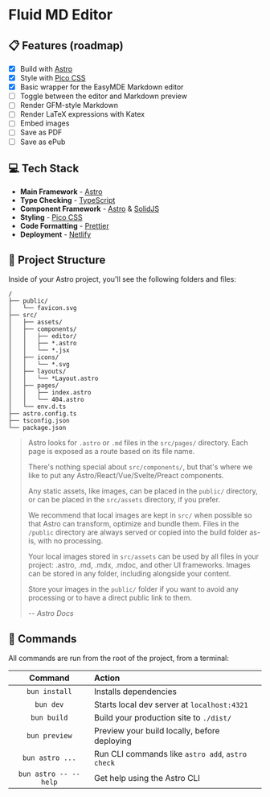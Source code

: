 # Fluid MD Editor

## 📋 Features (roadmap)

- [x] Build with [Astro](https://docs.astro.build/)
- [x] Style with [Pico CSS](https://picocss.com/)
- [x] Basic wrapper for the EasyMDE Markdown editor
- [ ] Toggle between the editor and Markdown preview
- [ ] Render GFM-style Markdown
- [ ] Render LaTeX expressions with Katex
- [ ] Embed images
- [ ] Save as PDF
- [ ] Save as ePub

## 💻 Tech Stack

- **Main Framework** - [Astro](https://astro.build/)
- **Type Checking** - [TypeScript](https://www.typescriptlang.org/)  
- **Component Framework** - [Astro](https://astro.build/) & [SolidJS](https://www.solidjs.com/)  
- **Styling** - [Pico CSS](https://picocss.com/)  
- **Code Formatting** - [Prettier](https://prettier.io/)  
- **Deployment** - [Netlify](https://netlify.com/)  

## 🚀 Project Structure

Inside of your Astro project, you'll see the following folders and files:

```text
/
├── public/
│   └── favicon.svg
├── src/
│   ├── assets/
│   ├── components/
│   │   ├── editor/
│   │   ├── *.astro
│   │   └── *.jsx
│   ├── icons/
│   │   └── *.svg
│   ├── layouts/
│   │   └── *Layout.astro
│   ├── pages/
│   │   ├── index.astro
│   │   └── 404.astro
│   └── env.d.ts
├── astro.config.ts
├── tsconfig.json
└── package.json
```

> Astro looks for `.astro` or `.md` files in the `src/pages/` directory. Each page is exposed as a route based on its file name.
>
> There's nothing special about `src/components/`, but that's where we like to put any Astro/React/Vue/Svelte/Preact components.
>
> Any static assets, like images, can be placed in the `public/` directory, or can be placed in the `src/assets` directory, if you prefer.
>
> We recommend that local images are kept in `src/` when possible so that Astro can transform, optimize and bundle them. Files in the `/public` directory are always served or copied into the build folder as-is, with no processing.
>
> Your local images stored in `src/assets` can be used by all files in your project: .astro, .md, .mdx, .mdoc, and other UI frameworks. Images can be stored in any folder, including alongside your content.
>
> Store your images in the `public/` folder if you want to avoid any processing or to have a direct public link to them.
>
> -- <cite>Astro Docs</cite>

## 🧞 Commands

All commands are run from the root of the project, from a terminal:

| Command               | Action                                           |
| :-------------------: | :----------------------------------------------- |
| `bun install`         | Installs dependencies                            |
| `bun dev`             | Starts local dev server at `localhost:4321`      |
| `bun build`           | Build your production site to `./dist/`          |
| `bun preview`         | Preview your build locally, before deploying     |
| `bun astro ...`       | Run CLI commands like `astro add`, `astro check` |
| `bun astro -- --help` | Get help using the Astro CLI                     |
